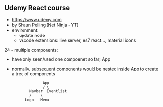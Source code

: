 ## Udemy React course
  - https://www.udemy.com
  - by Shaun Pelling (Net Ninja - YT)
  - environment:
    - update node
    - vscode extensions: live server, es7 react..., material icons

24 - multiple components:
  - have only seen/used one compoenet so far; App
  - normally, subsequent components would be nested inside App to create a tree of components

                      App
                      / \                  
                Navbar  Eventlist
                /    \        
              Logo   Menu
  
